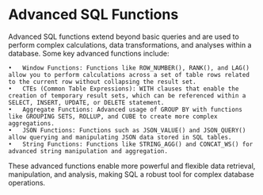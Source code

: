 # Advanced SQL Functions

Advanced SQL functions extend beyond basic queries and are used to perform complex calculations, data transformations, and analyses within a database. Some key advanced functions include:

	•	Window Functions: Functions like ROW_NUMBER(), RANK(), and LAG() allow you to perform calculations across a set of table rows related to the current row without collapsing the result set.
	•	CTEs (Common Table Expressions): WITH clauses that enable the creation of temporary result sets, which can be referenced within a SELECT, INSERT, UPDATE, or DELETE statement.
	•	Aggregate Functions: Advanced usage of GROUP BY with functions like GROUPING SETS, ROLLUP, and CUBE to create more complex aggregations.
	•	JSON Functions: Functions such as JSON_VALUE() and JSON_QUERY() allow querying and manipulating JSON data stored in SQL tables.
	•	String Functions: Functions like STRING_AGG() and CONCAT_WS() for advanced string manipulation and aggregation.

These advanced functions enable more powerful and flexible data retrieval, manipulation, and analysis, making SQL a robust tool for complex database operations.